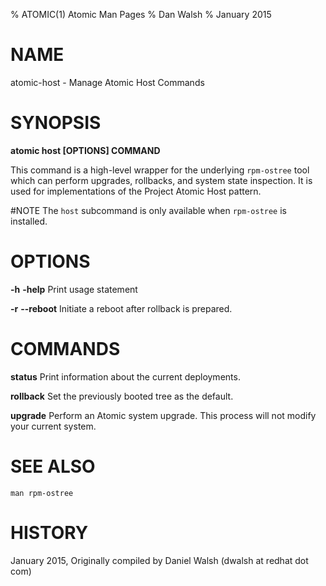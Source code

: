 % ATOMIC(1) Atomic Man Pages
% Dan Walsh
% January 2015
# NAME
atomic-host - Manage Atomic Host Commands

# SYNOPSIS
**atomic host [OPTIONS] COMMAND**

This command is a high-level wrapper for the underlying `rpm-ostree` tool which
can perform upgrades, rollbacks, and system state inspection.  It is used
for implementations of the Project Atomic Host pattern.

#NOTE
The `host` subcommand is only available when `rpm-ostree` is installed.

# OPTIONS
**-h** **-help**
  Print usage statement

**-r** **--reboot**
Initiate a reboot after rollback is prepared.

# COMMANDS
**status**
Print information about the current deployments.

**rollback**
Set the previously booted tree as the default.

**upgrade**
Perform an Atomic system upgrade.  This process will not modify your
current system.

# SEE ALSO
    man rpm-ostree 

# HISTORY
January 2015, Originally compiled by Daniel Walsh (dwalsh at redhat dot com)
